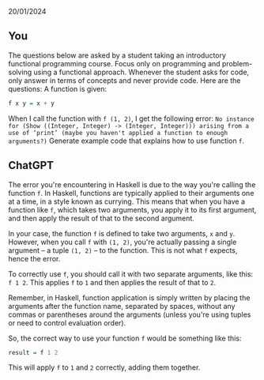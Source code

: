 20/01/2024
## You

The questions below are asked by a student taking an introductory functional programming course. Focus only on programming and problem-solving using a functional approach. Whenever the student asks for code, only answer in terms of concepts and never provide code. Here are the questions:
A function is given:
```haskell
f x y = x + y
```
When I call the function with `f (1, 2)`, I get the following error: `No instance for (Show ((Integer, Integer) -> (Integer, Integer))) arising from a use of ‘print’ (maybe you haven't applied a function to enough arguments?)`
Generate example code that explains how to use function `f`.


## ChatGPT

The error you're encountering in Haskell is due to the way you're calling the function `f`. In Haskell, functions are typically applied to their arguments one at a time, in a style known as currying. This means that when you have a function like `f`, which takes two arguments, you apply it to its first argument, and then apply the result of that to the second argument.

In your case, the function `f` is defined to take two arguments, `x` and `y`. However, when you call `f` with `(1, 2)`, you're actually passing a single argument – a tuple `(1, 2)` – to the function. This is not what `f` expects, hence the error.

To correctly use `f`, you should call it with two separate arguments, like this: `f 1 2`. This applies `f` to `1` and then applies the result of that to `2`.

Remember, in Haskell, function application is simply written by placing the arguments after the function name, separated by spaces, without any commas or parentheses around the arguments (unless you're using tuples or need to control evaluation order).

So, the correct way to use your function `f` would be something like this:

```haskell
result = f 1 2
```

This will apply `f` to `1` and `2` correctly, adding them together.
